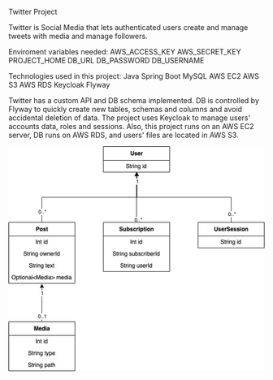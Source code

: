 Twitter Project

Twitter is Social Media that lets authenticated users create and manage tweets with media and manage followers.

Enviroment variables needed:
AWS_ACCESS_KEY
AWS_SECRET_KEY
PROJECT_HOME
DB_URL
DB_PASSWORD
DB_USERNAME


Technologies used in this project:
Java
Spring Boot
MySQL
AWS EC2
AWS S3
AWS RDS
Keycloak
Flyway


Twitter has a custom API and DB schema implemented. DB is controlled by Flyway to quickly create new tables, schemas and columns and avoid accidental deletion of data. The project uses Keycloak to manage users' accounts data, roles and sessions. Also, this project runs on an AWS EC2 server, DB runs on AWS RDS, and users' files are located in AWS S3.


![image](twitter.jpeg)



